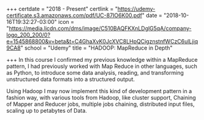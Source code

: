 +++
certdate = "2018 - Present"
certlink = "https://udemy-certificate.s3.amazonaws.com/pdf/UC-87IO6K00.pdf"
date = "2018-10-16T19:32:27-03:00"
icon = "https://media.licdn.com/dms/image/C510BAQFKXnLDglG5qA/company-logo_200_200/0?e=1545868800&v=beta&t=C4GhaXvK0JcXVC8LHpQCigznstnfWCzC6ulLjiq9CA8"
school = "Udemy"
title = "HADOOP: MapReduce in Depth"

+++
In this course I confirmed my previous knowledge within a MapReduce pattern, I had previously worked with Map Reduce in other languages, such as Python, to introduce some data analysis, reading, and transforming unstructured data formats into a structured output.

Using Hadoop I may now implement this kind of development pattern in a fashion way, with various tools from Hadoop, like cluster support, Chaining of Mapper and Reducer jobs, multiple jobs chaining, distributed input files, scaling up to petabytes of Data.